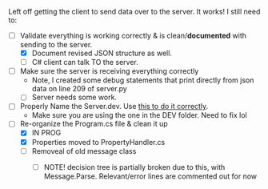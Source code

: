 
Left off getting the client to send data over to the server. It works! I still need to:
- [ ] Validate everything is working correctly & is clean/**documented** with sending to the server.
	- [x] Document revised JSON structure as well.
	- [ ] C# client can talk TO the server. 
- [ ] Make sure the server is receiving everything correctly 
	- Note, I created some debug statements that print directly from json data on line 209 of server.py
	- [ ] Server needs some work.
- [ ] Properly Name the Server.dev. Use [this to do it correctly](obsidian://open?vault=ObsidianDocs&file=Clients%2FCSharp%2FFunctions%20Overview%2FNaming%20%26%20general).
	- Make sure you are using the one in the DEV folder. Need to fix lol
- [ ] Re-organize the Program.cs file & clean it up
	- [x] IN PROG
	- [x] Properties moved to PropertyHandler.cs
	- [ ] Removeal of old message class
		- [ ] NOTE! decision tree is partially broken due to this, with Message.Parse. Relevant/error lines are commented out for now
	